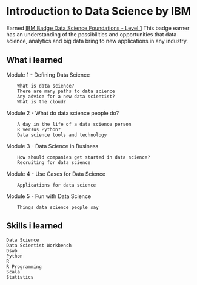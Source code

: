 # Introduction to Data Science by IBM

Earned [IBM Badge Data Science Foundations - Level 1](https://www.youracclaim.com/badges/75b6ac68-eb1c-431f-bb3c-58dd4dc36798)
This badge earner has an understanding of the possibilities and opportunities that data science, analytics and big data bring to new applications in any industry.

## What i learned

Module 1 - Defining Data Science

        What is data science?
        There are many paths to data science
        Any advice for a new data scientist?
        What is the cloud?

Module 2 - What do data science people do?

        A day in the life of a data science person
        R versus Python?
        Data science tools and technology

Module 3 - Data Science in Business

        How should companies get started in data science?
        Recruiting for data science

Module 4 - Use Cases for Data Science

        Applications for data science

Module 5 - Fun with Data Science

        Things data science people say
        
## Skills i learned
    Data Science
    Data Scientist Workbench
    Dswb
    Python
    R
    R Programming
    Scala
    Statistics

